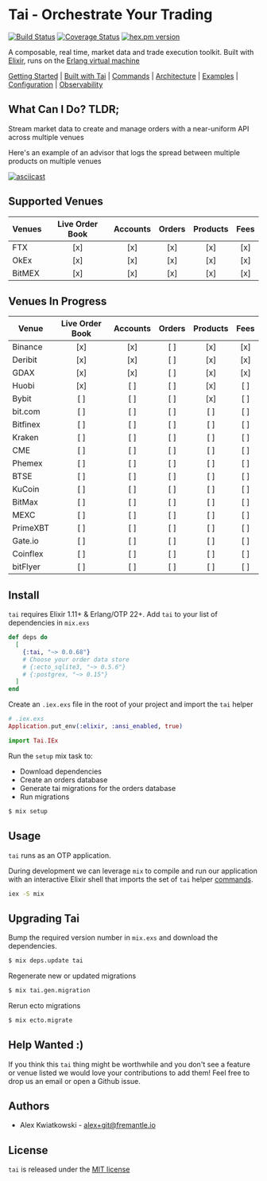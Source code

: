 # Tai - Orchestrate Your Trading

[![Build Status](https://github.com/fremantle-industries/tai/workflows/test/badge.svg?branch=main)](https://github.com/fremantle-industries/tai/actions?query=workflow%3Atest)
[![Coverage Status](https://coveralls.io/repos/github/fremantle-industries/tai/badge.svg?branch=main)](https://coveralls.io/github/fremantle-industries/tai?branch=main)
[![hex.pm version](https://img.shields.io/hexpm/v/tai.svg?style=flat)](https://hex.pm/packages/tai)

A composable, real time, market data and trade execution toolkit. Built with [Elixir](https://elixir-lang.org/), runs on the [Erlang virtual machine](http://erlang.org/faq/implementations.html)

[Getting Started](./docs/GETTING_STARTED.md) | [Built with Tai](./docs/BUILT_WITH_TAI.md) | [Commands](./docs/COMMANDS.md) | [Architecture](./docs/ARCHITECTURE.md) | [Examples](./apps/examples) | [Configuration](./docs/CONFIGURATION.md) | [Observability](./docs/OBSERVABILITY.md)

## What Can I Do? TLDR;

Stream market data to create and manage orders with a near-uniform API across multiple venues

Here's an example of an advisor that logs the spread between multiple products on multiple venues

[![asciicast](https://asciinema.org/a/259561.svg)](https://asciinema.org/a/259561)

## Supported Venues

| Venues | Live Order Book | Accounts | Orders | Products | Fees |
| ------ | :-------------: | :------: | :----: | :------: | :--: |
| FTX    |       [x]       |   [x]    |  [x]   |   [x]    | [x]  |
| OkEx   |       [x]       |   [x]    |  [x]   |   [x]    | [x]  |
| BitMEX |       [x]       |   [x]    |  [x]   |   [x]    | [x]  |

## Venues In Progress

| Venue    | Live Order Book | Accounts | Orders | Products | Fees |
| -------- | :-------------: | :------: | :----: | :------: | :--: |
| Binance  |       [x]       |   [x]    |   [ ]  |   [x]    | [x]  |
| Deribit  |       [x]       |   [x]    |   [ ]  |   [x]    | [x]  |
| GDAX     |       [x]       |   [x]    |   [ ]  |   [x]    | [x]  |
| Huobi    |       [x]       |   [ ]    |   [ ]  |   [x]    | [ ]  |
| Bybit    |       [ ]       |   [ ]    |   [ ]  |   [x]    | [ ]  |
| bit.com  |       [ ]       |   [ ]    |   [ ]  |   [ ]    | [ ]  |
| Bitfinex |       [ ]       |   [ ]    |   [ ]  |   [ ]    | [ ]  |
| Kraken   |       [ ]       |   [ ]    |   [ ]  |   [ ]    | [ ]  |
| CME      |       [ ]       |   [ ]    |   [ ]  |   [ ]    | [ ]  |
| Phemex   |       [ ]       |   [ ]    |   [ ]  |   [ ]    | [ ]  |
| BTSE     |       [ ]       |   [ ]    |   [ ]  |   [ ]    | [ ]  |
| KuCoin   |       [ ]       |   [ ]    |   [ ]  |   [ ]    | [ ]  |
| BitMax   |       [ ]       |   [ ]    |   [ ]  |   [ ]    | [ ]  |
| MEXC     |       [ ]       |   [ ]    |   [ ]  |   [ ]    | [ ]  |
| PrimeXBT |       [ ]       |   [ ]    |   [ ]  |   [ ]    | [ ]  |
| Gate.io  |       [ ]       |   [ ]    |   [ ]  |   [ ]    | [ ]  |
| Coinflex |       [ ]       |   [ ]    |   [ ]  |   [ ]    | [ ]  |
| bitFlyer |       [ ]       |   [ ]    |   [ ]  |   [ ]    | [ ]  |

## Install

`tai` requires Elixir 1.11+ & Erlang/OTP 22+. Add `tai` to your list of dependencies in `mix.exs`

```elixir
def deps do
  [
    {:tai, "~> 0.0.68"}
    # Choose your order data store
    # {:ecto_sqlite3, "~> 0.5.6"}
    # {:postgrex, "~> 0.15"}
  ]
end
```

Create an `.iex.exs` file in the root of your project and import the `tai` helper

```elixir
# .iex.exs
Application.put_env(:elixir, :ansi_enabled, true)

import Tai.IEx
```

Run the `setup` mix task to:

* Download dependencies
* Create an orders database
* Generate tai migrations for the orders database
* Run migrations

```bash
$ mix setup
```

## Usage

`tai` runs as an OTP application.

During development we can leverage `mix` to compile and run our application with an
interactive Elixir shell that imports the set of `tai` helper [commands](./docs/COMMANDS.md).

```bash
iex -S mix
```

## Upgrading Tai

Bump the required version number in `mix.exs` and download the dependencies.

```bash
$ mix deps.update tai
```

Regenerate new or updated migrations

```bash
$ mix tai.gen.migration
```

Rerun ecto migrations

```bash
$ mix ecto.migrate
```

## Help Wanted :)

If you think this `tai` thing might be worthwhile and you don't see a feature
or venue listed we would love your contributions to add them! Feel free to
drop us an email or open a Github issue.

## Authors

- Alex Kwiatkowski - alex+git@fremantle.io

## License

`tai` is released under the [MIT license](./LICENSE.md)
